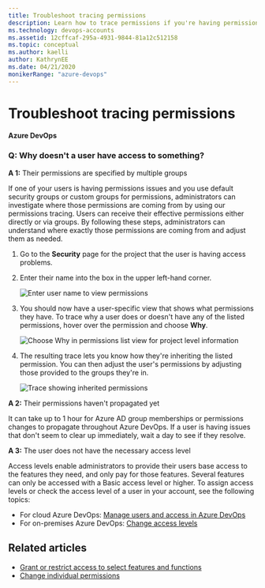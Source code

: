 ```yaml
---
title: Troubleshoot tracing permissions
description: Learn how to trace permissions if you're having permissions issues with Azure DevOps
ms.technology: devops-accounts
ms.assetid: 12cffcaf-295a-4931-9844-81a12c512158
ms.topic: conceptual
ms.author: kaelli
author: KathrynEE
ms.date: 04/21/2020
monikerRange: "azure-devops"
---
```


# Troubleshoot tracing permissions

**Azure DevOps**

### Q: Why doesn't a user have access to something?

**A 1:** Their permissions are specified by multiple groups

If one of your users is having permissions issues and you use default security groups or custom groups for permissions, administrators can investigate where those permissions are coming from by using our permissions tracing. Users can receive their effective permissions either directly or via groups. By following these steps, administrators can understand where exactly those permissions are coming from and adjust them as needed.

1. Go to the **Security** page for the project that the user is having access problems.

2. Enter their name into the box in the upper left-hand corner.

   ![Enter user name to view permissions](media/security-page-enter-user-name.png)

3. You should now have a user-specific view that shows what permissions they have. To trace why a user does or doesn't have any of the listed permissions, hover over the permission and choose **Why**.

   ![Choose Why in permissions list view for project level information](media/permissions-list-view-project-level-information.png)

4. The resulting trace lets you know how they're inheriting the listed permission. You can then adjust the user's permissions by adjusting those provided to the groups they're in.

   ![Trace showing inherited permissions](media/trace-permission-group-member-inheritance.png)

**A 2:** Their permissions haven't propagated yet

It can take up to 1 hour for Azure AD group memberships or permissions changes to propagate throughout Azure DevOps. If a user is having issues that don't seem to clear up immediately, wait a day to see if they resolve.

**A 3:** The user does not have the necessary access level

Access levels enable administrators to provide their users base access to the features they need, and only pay for those features. Several features can only be accessed with a Basic access level or higher. To assign access levels or check the access level of a user in your account, see the following topics:

- For cloud Azure DevOps: [Manage users and access in Azure DevOps](../accounts/add-organization-users.md)
- For on-premises Azure DevOps: [Change access levels](/azure/devops/organizations/security/change-access-levels?view=azure-devops)

## Related articles

- [Grant or restrict access to select features and functions](/azure/devops/organizations/security/restrict-access?view=azure-devops)
- [Change individual permissions](/azure/devops/organizations/security/change-individual-permissions?view=azure-devops)
